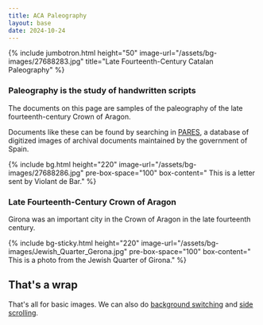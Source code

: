 ```yaml
---
title: ACA Paleography
layout: base
date: 2024-10-24
---
```


{% include jumbotron.html
  height="50"
  image-url="/assets/bg-images/27688283.jpg"
  title="Late Fourteenth-Century Catalan Paleography"
%}


### Paleography is the study of handwritten scripts
The documents on this page are samples of the paleography of the late fourteenth-century Crown of Aragon.

Documents like these can be found by searching in [PARES](https://pares.mcu.es/ParesBusquedas20/catalogo/search), a database of digitized images of archival documents maintained by the government of Spain.


{% include bg.html
  height="220"
  image-url="/assets/bg-images/27688286.jpg"
  pre-box-space="100"
  box-content=" 
       This is a letter sent by Violant de Bar."
%}




### Late Fourteenth-Century Crown of Aragon
Girona was an important city in the Crown of Aragon in the late fourteenth century.



{% include bg-sticky.html
  height="220"
  image-url="/assets/bg-images/Jewish_Quarter_Gerona.jpg"
  pre-box-space="100"
  box-content="
       This is a photo from the Jewish Quarter of Girona." 
%}


## That's a wrap 
That's all for basic images. We can also do [background switching](bg-switch) and [side scrolling](side-scroll).
